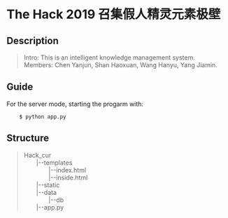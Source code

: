 # The Hack 2019 召集假人精灵元素极壁

## Description
>Intro: This is an intelligent knowledge management system.  
>Members: Chen Yanjun, Shan Haoxuan, Wang Hanyu, Yang Jiamin. 

## Guide
For the server mode, starting the progarm with:
```
    $ python app.py
```

## Structure
>Hack_cur  
>&emsp;&emsp;|--templates  
>&emsp;&emsp;&emsp;&emsp;|--index.html  
>&emsp;&emsp;&emsp;&emsp;|--inside.html    
>&emsp;&emsp;|--static  
>&emsp;&emsp;|--data  
>&emsp;&emsp;&emsp;&emsp;|--db  
>&emsp;&emsp;|--app.py

